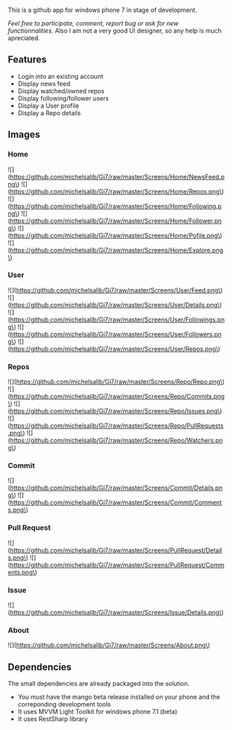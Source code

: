 This is a github app for windows phone 7 in stage of development.

*Feel free to participate, comment, report bug or ask for new functionnalities.* Also I am not a very good UI designer, so any help is much apreciated.

## Features
- Login into an existing account
- Display news feed
- Display watched/owned repos
- Display following/follower users
- Display a User profile
- Display a Repo details

## Images

### Home
![](https://github.com/michelsalib/Gi7/raw/master/Screens/Home/NewsFeed.png\) ![](https://github.com/michelsalib/Gi7/raw/master/Screens/Home/Repos.png\) ![](https://github.com/michelsalib/Gi7/raw/master/Screens/Home/Following.png\) ![](https://github.com/michelsalib/Gi7/raw/master/Screens/Home/Follower.png\) ![](https://github.com/michelsalib/Gi7/raw/master/Screens/Home/Pofile.png\) ![](https://github.com/michelsalib/Gi7/raw/master/Screens/Home/Explore.png\) 

### User
![](https://github.com/michelsalib/Gi7/raw/master/Screens/User/Feed.png\) ![](https://github.com/michelsalib/Gi7/raw/master/Screens/User/Details.png\) ![](https://github.com/michelsalib/Gi7/raw/master/Screens/User/Followings.png\) ![](https://github.com/michelsalib/Gi7/raw/master/Screens/User/Followers.png\) ![](https://github.com/michelsalib/Gi7/raw/master/Screens/User/Repos.png\) 

### Repos
![](https://github.com/michelsalib/Gi7/raw/master/Screens/Repo/Repo.png\) ![](https://github.com/michelsalib/Gi7/raw/master/Screens/Repo/Commits.png\) ![](https://github.com/michelsalib/Gi7/raw/master/Screens/Repo/Issues.png\) ![](https://github.com/michelsalib/Gi7/raw/master/Screens/Repo/PullRequests.png\) ![](https://github.com/michelsalib/Gi7/raw/master/Screens/Repo/Watchers.png\) 

### Commit
![](https://github.com/michelsalib/Gi7/raw/master/Screens/Commit/Details.png\) ![](https://github.com/michelsalib/Gi7/raw/master/Screens/Commit/Comments.png\) 

### Pull Request
![](https://github.com/michelsalib/Gi7/raw/master/Screens/PullRequest/Details.png\) ![](https://github.com/michelsalib/Gi7/raw/master/Screens/PullRequest/Comments.png\) 

### Issue
![](https://github.com/michelsalib/Gi7/raw/master/Screens/Issue/Details.png\) 

### About
![](https://github.com/michelsalib/Gi7/raw/master/Screens/About.png\) 

## Dependencies
The small dependencies are already packaged into the solution.

- You must have the mango beta release installed on your phone and the correponding development tools
- It uses MVVM Light Toolkit for windows phone 7.1 (beta)
- It uses RestSharp library
